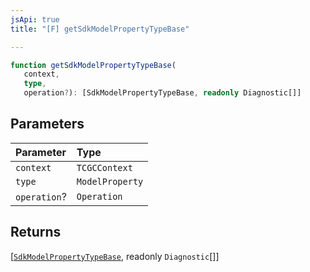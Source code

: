 ```yaml
---
jsApi: true
title: "[F] getSdkModelPropertyTypeBase"

---
```

```ts
function getSdkModelPropertyTypeBase(
   context, 
   type, 
   operation?): [SdkModelPropertyTypeBase, readonly Diagnostic[]]
```

## Parameters

| Parameter | Type |
| :------ | :------ |
| `context` | `TCGCContext` |
| `type` | `ModelProperty` |
| `operation`? | `Operation` |

## Returns

[[`SdkModelPropertyTypeBase`](../interfaces/SdkModelPropertyTypeBase.md), readonly `Diagnostic`[]]
